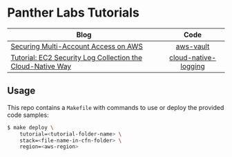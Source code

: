 # Panther Labs Tutorials

| Blog        | Code           
| ------------- |:-------------:|
| [Securing Multi-Account Access on AWS](https://medium.com/panther-labs/tutorial-securing-multi-account-access-on-aws-763c968bd4ce)      | [aws-vault](https://github.com/panther-labs/tutorials/tree/master/aws-vault) |
| [Tutorial: EC2 Security Log Collection the Cloud-Native Way](https://medium.com/panther-labs/cloud-native-security-log-collection-d005cbc78665)      | [cloud-native-logging](https://github.com/panther-labs/tutorials/tree/master/cloud-native-logging) |   |   |

## Usage

This repo contains a `Makefile` with commands to use or deploy the provided code samples:

```bash
$ make deploy \
    tutorial=<tutorial-folder-name> \
    stack=<file-name-in-cfn-folder> \
    region=<aws-region>
```
